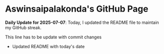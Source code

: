 # Aswinsaipalakonda's GitHub Page



**Daily Update for 2025-07-07**: Today, I updated the README file to maintain my GitHub streak.

This line has to be update with commit changes
 - Updated README with today's date
